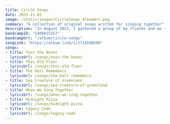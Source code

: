 ```yaml
---
title: Circle Songs
date: 2023-11-03
image: /static/images/CircleSongs_AlbumArt.png
summary: "A collection of original songs written for singing together"
description: "In August 2023, I gathered a group of my friends and we sang some of my song circle songs together. I wanted to capture the feeling of socially singing with friends in a living room, so that's what we did. It was a wonderful afternoon of music, and the feeling of community in the space was tangible. I hope the joy of singing with friends I felt that day comes through in these recordings."
bandcampID: "1408015257"
bandcampUrl: "/album/circle-songs"
songLink: "https://album.link/i/1714590509"
songs:
- title: Toss the Bones
  lyricsUrl: /songs/toss-the-bones
- title: This Old Floor
  lyricsUrl: /songs/this-old-floor
- title: The Hall Remembers
  lyricsUrl: /songs/the-hall-remembers
- title: Sea Creature of Greenland
  lyricsUrl: /songs/sea-creature-of-greenland
- title: When We Sing Together
  lyricsUrl: /songs/when-we-sing-together
- title: Midnight Pizza
  lyricsUrl: /songs/midnight-pizza
- title: Legacy Code
  lyricsUrl: /songs/legacy-code
---
```

